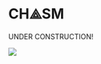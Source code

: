 CH⟁SM
======

UNDER CONSTRUCTION!

<img src="http://www.netanimations.net/under-construction-flashing-barracade-animation.gif">